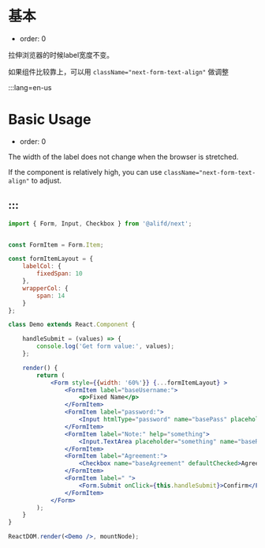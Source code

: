 # 基本

- order: 0

拉伸浏览器的时候label宽度不变。

如果组件比较靠上，可以用 `className="next-form-text-align"` 做调整

:::lang=en-us
# Basic Usage

- order: 0

The width of the label does not change when the browser is stretched.

If the component is relatively high, you can use `className="next-form-text-align"` to adjust.

:::
---

````jsx
import { Form, Input, Checkbox } from '@alifd/next';


const FormItem = Form.Item;

const formItemLayout = {
    labelCol: {
        fixedSpan: 10
    },
    wrapperCol: {
        span: 14
    }
};

class Demo extends React.Component {

    handleSubmit = (values) => {
        console.log('Get form value:', values);
    };

    render() {
        return (
            <Form style={{width: '60%'}} {...formItemLayout} >
                <FormItem label="baseUsername:">
                    <p>Fixed Name</p>
                </FormItem>
                <FormItem label="password:">
                    <Input htmlType="password" name="basePass" placeholder="Please Enter Password"/>
                </FormItem>
                <FormItem label="Note:" help="something">
                    <Input.TextArea placeholder="something" name="baseRemark" />
                </FormItem>
                <FormItem label="Agreement:">
                    <Checkbox name="baseAgreement" defaultChecked>Agree</Checkbox>
                </FormItem>
                <FormItem label=" ">
                    <Form.Submit onClick={this.handleSubmit}>Confirm</Form.Submit>
                </FormItem>
            </Form>
        );
    }
}

ReactDOM.render(<Demo />, mountNode);
````
